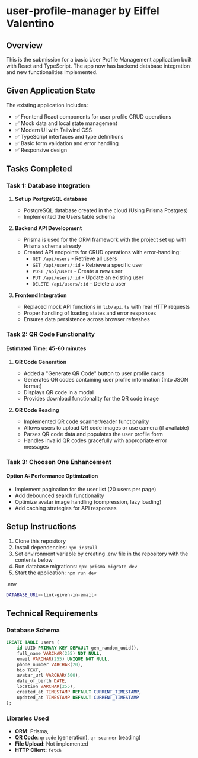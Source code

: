 # user-profile-manager by Eiffel Valentino

## Overview

This is the submission for a basic User Profile Management application built with React and TypeScript. The app now has backend database integration and new functionalities implemented.

## Given Application State

The existing application includes:

- ✅ Frontend React components for user profile CRUD operations
- ✅ Mock data and local state management
- ✅ Modern UI with Tailwind CSS
- ✅ TypeScript interfaces and type definitions
- ✅ Basic form validation and error handling
- ✅ Responsive design

## Tasks Completed

### Task 1: Database Integration

1. **Set up PostgreSQL database**
   - PostgreSQL database created in the cloud (Using Prisma Postgres)
   - Implemented the Users table schema

2. **Backend API Development**
   - Prisma is used for the ORM framework with the project set up with Prisma schema already
   - Created API endpoints for CRUD operations with error-handling:
     - `GET /api/users` - Retrieve all users
     - `GET /api/users/:id` - Retrieve a specific user
     - `POST /api/users` - Create a new user
     - `PUT /api/users/:id` - Update an existing user
     - `DELETE /api/users/:id` - Delete a user

3. **Frontend Integration**
   - Replaced mock API functions in `lib/api.ts` with real HTTP requests
   - Proper handling of loading states and error responses
   - Ensures data persistence across browser refreshes

### Task 2: QR Code Functionality

#### Estimated Time: 45-60 minutes

1. **QR Code Generation**
   - Added a "Generate QR Code" button to user profile cards
   - Generates QR codes containing user profile information (Into JSON format)
   - Displays QR code in a modal
   - Provides download functionality for the QR code image

2. **QR Code Reading**
   - Implemented QR code scanner/reader functionality
   - Allows users to upload QR code images or use camera (if available)
   - Parses QR code data and populates the user profile form
   - Handles invalid QR codes gracefully with appropriate error messages

### Task 3: Choosen One Enhancement

#### Option A: Performance Optimization

- Implement pagination for the user list (20 users per page)
- Add debounced search functionality
- Optimize avatar image handling (compression, lazy loading)
- Add caching strategies for API responses

## Setup Instructions

1. Clone this repository
2. Install dependencies: `npm install`
3. Set environment variable by creating .env file in the repository with the contents below
4. Run database migrations: `npx prisma migrate dev`
5. Start the application: `npm run dev`

.env

```bash
DATABASE_URL=<link-given-in-email>
```

## Technical Requirements

### Database Schema

```sql
CREATE TABLE users (
    id UUID PRIMARY KEY DEFAULT gen_random_uuid(),
    full_name VARCHAR(255) NOT NULL,
    email VARCHAR(255) UNIQUE NOT NULL,
    phone_number VARCHAR(20),
    bio TEXT,
    avatar_url VARCHAR(500),
    date_of_birth DATE,
    location VARCHAR(255),
    created_at TIMESTAMP DEFAULT CURRENT_TIMESTAMP,
    updated_at TIMESTAMP DEFAULT CURRENT_TIMESTAMP
);
```

### Libraries Used

- **ORM**: Prisma,
- **QR Code**: `qrcode` (generation), `qr-scanner` (reading)
- **File Upload**: Not implemented
- **HTTP Client**: `fetch`
